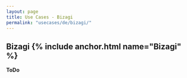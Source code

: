 ```yaml
---
layout: page
title: Use Cases - Bizagi
permalink: "usecases/de/bizagi/"
---
```


## Bizagi {% include anchor.html name="Bizagi" %}

__ToDo__

